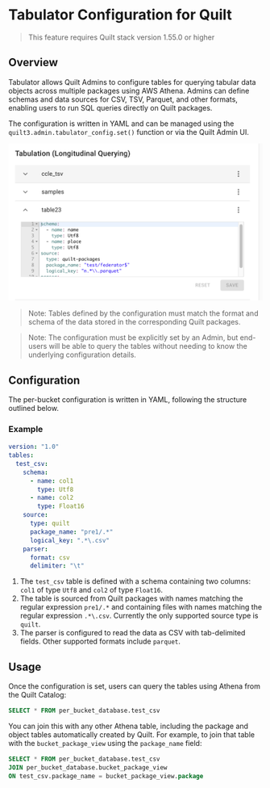 # Tabulator Configuration for Quilt

> This feature requires Quilt stack version 1.55.0 or higher

## Overview

Tabulator allows Quilt Admins to configure tables for querying tabular data
objects across multiple packages using AWS Athena. Admins can define schemas
and data sources for CSV, TSV, Parquet, and other formats, enabling users to
run SQL queries directly on Quilt packages.

The configuration is written in YAML and can be managed using the
`quilt3.admin.tabulator_config.set()` function or via the Quilt Admin UI.

![Admin UI for setting Tabulator configuration](../imgs/admin-tabulator-config.png)

> Note: Tables defined by the configuration must match the format and schema
> of the data stored in the corresponding Quilt packages.

> Note: The configuration must be explicitly set by an Admin, but end-users
> will be able to query the tables without needing to know the underlying
> configuration details.

## Configuration

The per-bucket configuration is written in YAML, following the structure outlined
below.

### Example

```yaml
version: "1.0"
tables:
  test_csv:
    schema:  
      - name: col1  
        type: Utf8  
      - name: col2  
        type: Float16  
    source:  
      type: quilt  
      package_name: "pre1/.*"  
      logical_key: ".*\.csv"  
    parser:  
      format: csv  
      delimiter: "\t"
```

1. The `test_csv` table is defined with a schema containing two columns: `col1`
   of type `Utf8` and `col2` of type `Float16`.
1. The table is sourced from Quilt packages with names matching the regular expression
   `pre1/.*` and containing files with names matching the regular expression `.*\.csv`.
   Currently the only supported source type is `quilt`.
1. The parser is configured to read the data as CSV with tab-delimited fields. Other
   supported formats include `parquet`.

## Usage

Once the configuration is set, users can query the tables using Athena from the
Quilt Catalog:

```sql
SELECT * FROM per_bucket_database.test_csv
```

You can join this with any other Athena table, including the package and object
tables automatically created by Quilt. For example, to join that table with the
`bucket_package_view` using the `package_name` field:

```sql
SELECT * FROM per_bucket_database.test_csv
JOIN per_bucket_database.bucket_package_view
ON test_csv.package_name = bucket_package_view.package
```
